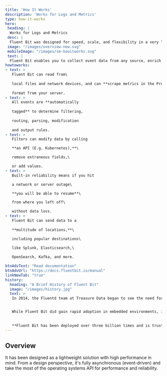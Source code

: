 ```yaml
---
title: 'How It Works'
description: 'Works for Logs and Metrics'
type: how-it-works
hero:
 heading: |
  Works for Logs and Metrics
 desc: |
  Fluent Bit was designed for speed, scale, and flexibility in a very lightweight, efficient package.
 image: "/images/overview-new.svg"
 mobileImage: "/images/sm-howitworks.svg"
 text: |
  Fluent Bit enables you to collect event data from any source, enrich it with filters, and send it to any destination.
howtoworks:
- text: >
   Fluent Bit can read from\
   
   local files and network devices, and can **scrape metrics in the Prometheus**\
   
   format from your server.
- text: > 
   All events are **automatically
   
   tagged** to determine filtering, 
   
   routing, parsing, modification 
   
   and output rules.
- text: > 
   Filters can modify data by calling

   **an API (E.g. Kubernetes),**\

   remove extraneous fields,\

   or add values.
- text: > 
   Built-in reliability means if you hit

   a network or server outage\

   **you will be able to resume**\

   from where you left off\

   without data loss.
- text: > 
   Fluent Bit can send data to a 
   
   **multitude of locations,**\

   including popular destinations\

   like Splunk, Elasticsearch,\
   
   OpenSearch, Kafka, and more.

btnAdvText: "Read documentation"
btnAdvUrl: "https://docs.fluentbit.io/manual"
linkNewTab: "true"
history:
  heading: "A Brief History of Fluent Bit"
  image: "/images/history.jpg"
  text: >
   In 2014, the Fluentd team at Treasure Data began to see the need for a more lightweight log processor to be used in resource-constrained environments like embedded Linux and gateways.  The objective was to **provide all the speed, scale, and flexibility** of Fluentd in a smaller, more efficient footprint. The result was Fluent Bit.


   While Fluent Bit did gain rapid adoption in embedded environments, its lightweight, efficient design also made it attractive to those working across the cloud.  Features to support more inputs, filters, and outputs were added, and Fluent Bit quickly **became the industry standard unified logging layer** across all cloud and containerized environments.
   
   
   **Fluent Bit has been deployed over three billion times and is trusted by some of the world’s largest and most complex organizations.**
---
```


## Overview

It has been designed as a lightweight solution with high performance in mind. From a design perspective, it's fully asynchronous (event-driven) and take the most of the operating systems API for performance and reliability.
